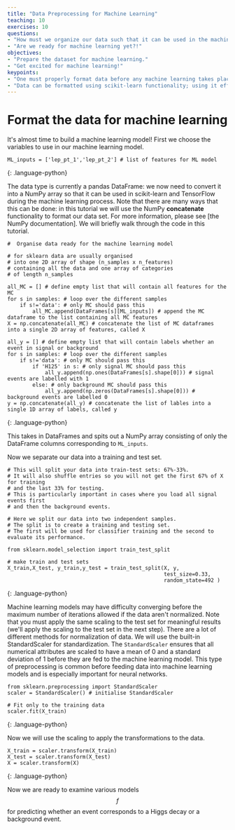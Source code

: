 ```yaml
---
title: "Data Preprocessing for Machine Learning"
teaching: 10
exercises: 10
questions:
- "How must we organize our data such that it can be used in the machine learning libraries?"
- "Are we ready for machine learning yet?!"
objectives:
- "Prepare the dataset for machine learning."
- "Get excited for machine learning!"
keypoints:
- "One must properly format data before any machine learning takes place."
- "Data can be formatted using scikit-learn functionality; using it effectively may take time to master."
---
```


# Format the data for machine learning

It's almost time to build a machine learning model! First we choose the variables to use in our machine learning model.

~~~
ML_inputs = ['lep_pt_1','lep_pt_2'] # list of features for ML model
~~~
{: .language-python}

 The data type is currently a pandas DataFrame: we now need to convert it into a NumPy array so that it can be used in scikit-learn and TensorFlow during the machine learning process. Note that there are many ways that this can be done: in this tutorial we will use the NumPy **concatenate** functionality to format our data set. For more information, please see [the NumPy documentation]. We will briefly walk through the code in this tutorial.

~~~
#  Organise data ready for the machine learning model

# for sklearn data are usually organised
# into one 2D array of shape (n_samples x n_features)
# containing all the data and one array of categories 
# of length n_samples

all_MC = [] # define empty list that will contain all features for the MC
for s in samples: # loop over the different samples
    if s!='data': # only MC should pass this
        all_MC.append(DataFrames[s][ML_inputs]) # append the MC dataframe to the list containing all MC features
X = np.concatenate(all_MC) # concatenate the list of MC dataframes into a single 2D array of features, called X

all_y = [] # define empty list that will contain labels whether an event in signal or background
for s in samples: # loop over the different samples
    if s!='data': # only MC should pass this
        if 'H125' in s: # only signal MC should pass this
            all_y.append(np.ones(DataFrames[s].shape[0])) # signal events are labelled with 1
        else: # only background MC should pass this
            all_y.append(np.zeros(DataFrames[s].shape[0])) # background events are labelled 0
y = np.concatenate(all_y) # concatenate the list of lables into a single 1D array of labels, called y
~~~
{: .language-python}

This takes in DataFrames and spits out a NumPy array consisting of only the DataFrame columns corresponding to `ML_inputs`. 

Now we separate our data into a training and test set.

~~~
# This will split your data into train-test sets: 67%-33%. 
# It will also shuffle entries so you will not get the first 67% of X for training 
# and the last 33% for testing. 
# This is particularly important in cases where you load all signal events first 
# and then the background events.

# Here we split our data into two independent samples. 
# The split is to create a training and testing set. 
# The first will be used for classifier training and the second to evaluate its performance.

from sklearn.model_selection import train_test_split

# make train and test sets
X_train,X_test, y_train,y_test = train_test_split(X, y, 
                                                  test_size=0.33, 
                                                  random_state=492 )
~~~
{: .language-python}

Machine learning models may have difficulty converging before the maximum number of iterations allowed if the data aren't normalized. Note that you must apply the same scaling to the test set for meaningful results (we'll apply the scaling to the test set in the next step). There are a lot of different methods for normalization of data. We will use the built-in StandardScaler for standardization. The `StandardScaler` ensures that all numerical attributes are scaled to have a mean of 0 and a standard deviation of 1 before they are fed to the machine learning model. This type of preprocessing is common before feeding data into machine learning models and is especially important for neural networks.

~~~
from sklearn.preprocessing import StandardScaler
scaler = StandardScaler() # initialise StandardScaler

# Fit only to the training data
scaler.fit(X_train)
~~~
{: .language-python}

Now we will use the scaling to apply the transformations to the data. 

~~~
X_train = scaler.transform(X_train)
X_test = scaler.transform(X_test)
X = scaler.transform(X)
~~~
{: .language-python}


Now we are ready to examine various models $$f$$ for predicting whether an event corresponds to a Higgs decay or a background event.
